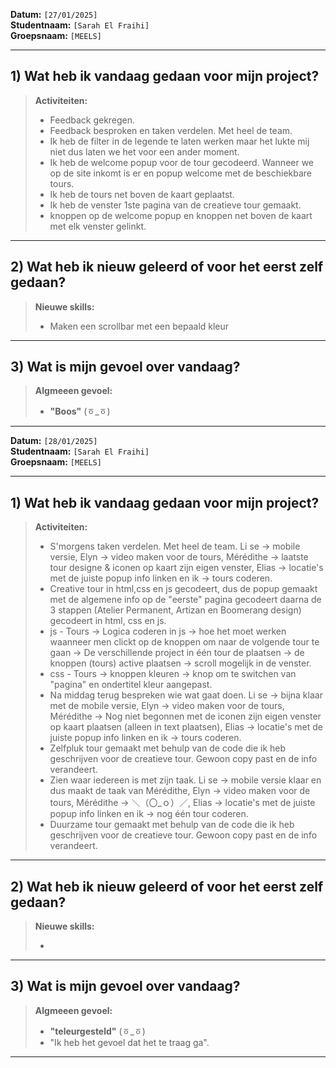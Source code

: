 **Datum:** `[27/01/2025]`  
**Studentnaam:** `[Sarah El Fraihi]`  
**Groepsnaam:** `[MEELS]`

---

## 1) Wat heb ik vandaag gedaan voor mijn project?

> **Activiteiten:**
>
> - Feedback gekregen.
> - Feedback besproken en taken verdelen. Met heel de team.
> - Ik heb de filter in de legende te laten werken maar het lukte mij niet dus laten we het voor een ander moment.
> - Ik heb de welcome popup voor de tour gecodeerd. Wanneer we op de site inkomt is er en popup welcome met de beschiekbare tours.
> - Ik heb de tours net boven de kaart geplaatst.
> - Ik heb de venster 1ste pagina van de creatieve tour gemaakt.
> - knoppen op de welcome popup en knoppen net boven de kaart met elk venster gelinkt.

---

## 2) Wat heb ik nieuw geleerd of voor het eerst zelf gedaan?

> **Nieuwe skills:**
>
> - Maken een scrollbar met een bepaald kleur

---

## 3) Wat is mijn gevoel over vandaag?

> **Algmeeen gevoel:**
>
> - **"Boos"** (ㆆ\_ㆆ)

---

**Datum:** `[28/01/2025]`  
**Studentnaam:** `[Sarah El Fraihi]`  
**Groepsnaam:** `[MEELS]`

---

## 1) Wat heb ik vandaag gedaan voor mijn project?

> **Activiteiten:**
>
> - S'morgens taken verdelen. Met heel de team. Li se -> mobile versie, Elyn -> video maken voor de tours, Mérédithe -> laatste tour designe & iconen op kaart zijn eigen venster, Elias -> locatie's met de juiste popup info linken en ik -> tours coderen.
> - Creative tour in html,css en js gecodeert, dus de popup gemaakt met de algemene info op de "eerste" pagina gecodeert daarna de 3 stappen (Atelier Permanent, Artizan en Boomerang design) gecodeert in html, css en js.
> - js - Tours -> Logica coderen in js -> hoe het moet werken waanneer men clickt op de knoppen om naar de volgende tour te gaan -> De verschillende project in één tour de plaatsen -> de knoppen (tours) active plaatsen -> scroll mogelijk in de venster.
> - css - Tours -> knoppen kleuren -> knop om te switchen van "pagina" en ondertitel kleur aangepast.
> - Na middag terug bespreken wie wat gaat doen. Li se -> bijna klaar met de mobile versie, Elyn -> video maken voor de tours, Mérédithe -> Nog niet begonnen met de iconen zijn eigen venster op kaart plaatsen (alleen in text plaatsen), Elias -> locatie's met de juiste popup info linken en ik -> tours coderen.
> - Zelfpluk tour gemaakt met behulp van de code die ik heb geschrijven voor de creatieve tour. Gewoon copy past en de info verandeert.
> - Zien waar iedereen is met zijn taak. Li se -> mobile versie klaar en dus maakt de taak van Mérédithe, Elyn -> video maken voor de tours, Mérédithe -> ＼（〇\_ｏ）／, Elias -> locatie's met de juiste popup info linken en ik -> nog één tour coderen.
> - Duurzame tour gemaakt met behulp van de code die ik heb geschrijven voor de creatieve tour. Gewoon copy past en de info verandeert.

---

## 2) Wat heb ik nieuw geleerd of voor het eerst zelf gedaan?

> **Nieuwe skills:**
>
> -

---

## 3) Wat is mijn gevoel over vandaag?

> **Algmeeen gevoel:**
>
> - **"teleurgesteld"** (ㆆ\_ㆆ)
> - "Ik heb het gevoel dat het te traag ga".

---
